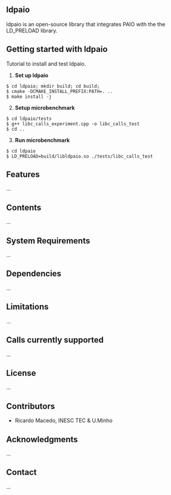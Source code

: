 ## ldpaio

ldpaio is an open-source library that integrates PAIO with the the LD_PRELOAD library.


## Getting started with ldpaio

Tutorial to install and test ldpaio.

1. <b>Set up ldpaio</b>
```shell
$ cd ldpaio; mkdir build; cd build;
$ cmake -DCMAKE_INSTALL_PREFIX:PATH=. ..
$ make install -j  
```

2. <b>Setup microbenchmark</b>
```shell
$ cd ldpaio/tests
$ g++ libc_calls_experiment.cpp -o libc_calls_test
$ cd ..
```

3. <b>Run microbenchmark</b>
```shell
$ cd ldpaio
$ LD_PRELOAD=build/libldpaio.so ./tests/libc_calls_test
```

## Features
...

## Contents
...

## System Requirements
...

## Dependencies
...

## Limitations
...

## Calls currently supported
...

## License
...

## Contributors
* Ricardo Macedo, INESC TEC & U.Minho

## Acknowledgments
...

## Contact
...